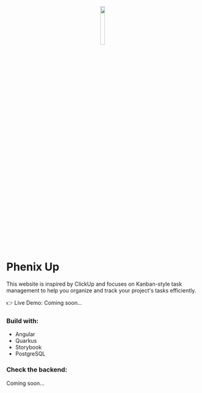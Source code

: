 <div align='center'><img style="width:16%" src='https://github.com/user-attachments/assets/14c8d7a7-0614-4d0a-98c2-9b9f7a5680ca'/></div>

# Phenix Up

This website is inspired by ClickUp and focuses on Kanban-style task management to help you organize and track your project's tasks efficiently.

👉 Live Demo: Coming soon...

### Build with:

- Angular
- Quarkus
- Storybook
- PostgreSQL

### Check the backend:

Coming soon...


